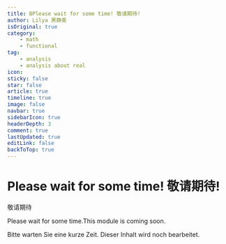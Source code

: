```yaml
---
title: BPlease wait for some time! 敬请期待!
author: Lilya 黑静美
isOriginal: true
category: 
    - math
    - functional
tag:
    - analysis
    - analysis about real
icon: 
sticky: false
star: false
article: true
timeline: true
image: false
navbar: true
sidebarIcon: true
headerDepth: 3
comment: true
lastUpdated: true
editLink: false
backToTop: true
---
```




# Please wait for some time! 敬请期待!

敬请期待

Please wait for some time.This module is coming soon.

Bitte warten Sie eine kurze Zeit. Dieser Inhalt wird noch bearbeitet.